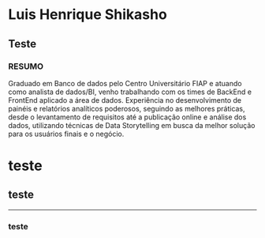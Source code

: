 # Luis Henrique Shikasho
## Teste
### RESUMO
Graduado em Banco de dados pelo Centro Universitário FIAP e atuando como analista de dados/BI, venho trabalhando com os times de BackEnd e FrontEnd aplicado a área de dados. Experiência no desenvolvimento de painéis e relatórios analíticos poderosos, seguindo as melhores práticas, desde o levantamento de requisitos até a publicação online e análise dos dados, utilizando técnicas de Data Storytelling em busca da melhor solução para os usuários finais e o negócio.

<h1> teste </h1>
<h2> teste </h2>
<hr>
<h3> teste </h3>
